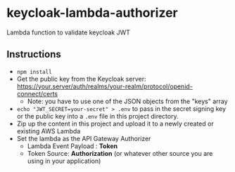 # keycloak-lambda-authorizer
Lambda function to validate keycloak JWT 

## Instructions

* `npm install`
* Get the public key from the Keycloak server: https://your.server/auth/realms/your-realm/protocol/openid-connect/certs
  * Note: you have to use one of the JSON objects from the "keys" array
* `echo "JWT_SECRET=your-secret" > .env` to pass in the secret signing key or the public key into a `.env` file in this project directory.
* Zip up the content in this project and upload it to a newly created or existing AWS Lambda
* Set the lambda as the API Gateway Authorizer
  * Lambda Event Payload : **Token**
  * Token Source: **Authorization** (or whatever other source you are using in your application)